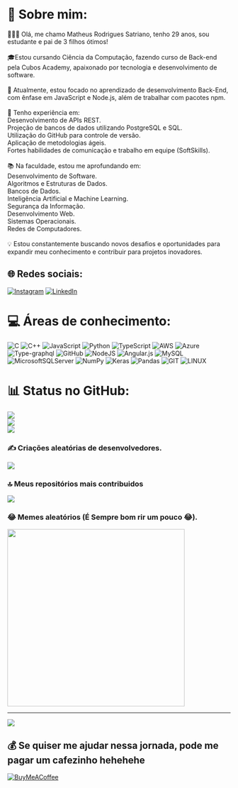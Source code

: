 # 💫 Sobre mim:
👨🏼‍🚀 Olá, me chamo Matheus Rodrigues Satriano, tenho 29 anos, sou estudante e pai de 3 filhos ótimos!<br><br> 🎓Estou cursando Ciência da Computação, fazendo curso de Back-end pela Cubos Academy, apaixonado por tecnologia e desenvolvimento de software.<br><br>🚀 Atualmente, estou focado no aprendizado de desenvolvimento Back-End, com ênfase em JavaScript e Node.js, além de trabalhar com pacotes npm.<br><br> 💼 Tenho experiência em:<br>Desenvolvimento de APIs REST.<br>Projeção de bancos de dados utilizando PostgreSQL e SQL.<br>Utilização do GitHub para controle de versão.<br>Aplicação de metodologias ágeis.<br>Fortes habilidades de comunicação e trabalho em equipe (SoftSkills).<br><br> 📚 Na faculdade, estou me aprofundando em:<br>Desenvolvimento de Software.<br>Algoritmos e Estruturas de Dados.<br>Bancos de Dados.<br>Inteligência Artificial e Machine Learning.<br>Segurança da Informação.<br>Desenvolvimento Web.<br>Sistemas Operacionais.<br>Redes de Computadores.<br><br> 💡 Estou constantemente buscando novos desafios e oportunidades para expandir meu conhecimento e contribuir para projetos inovadores.


## 🌐 Redes sociais:
[![Instagram](https://img.shields.io/badge/Instagram-%23E4405F.svg?logo=Instagram&logoColor=white)](https://instagram.com/https://www.instagram.com/satriano/) [![LinkedIn](https://img.shields.io/badge/LinkedIn-%230077B5.svg?logo=linkedin&logoColor=white)](https://linkedin.com/in/www.linkedin.com/in/matheus-rodrigues-satriano) 

# 💻 Áreas de conhecimento:
![C](https://img.shields.io/badge/c-%2300599C.svg?style=for-the-badge&logo=c&logoColor=white) ![C++](https://img.shields.io/badge/c++-%2300599C.svg?style=for-the-badge&logo=c%2B%2B&logoColor=white) ![JavaScript](https://img.shields.io/badge/javascript-%23323330.svg?style=for-the-badge&logo=javascript&logoColor=%23F7DF1E) ![Python](https://img.shields.io/badge/python-3670A0?style=for-the-badge&logo=python&logoColor=ffdd54) ![TypeScript](https://img.shields.io/badge/typescript-%23007ACC.svg?style=for-the-badge&logo=typescript&logoColor=white) ![AWS](https://img.shields.io/badge/AWS-%23FF9900.svg?style=for-the-badge&logo=amazon-aws&logoColor=white) ![Azure](https://img.shields.io/badge/azure-%230072C6.svg?style=for-the-badge&logo=azure-devops&logoColor=white) ![Type-graphql](https://img.shields.io/badge/-TypeGraphQL-%23C04392?style=for-the-badge) ![GitHub](https://img.shields.io/badge/GitHub-%23121011.svg?style=for-the-badge&logo=github&logoColor=white) ![NodeJS](https://img.shields.io/badge/node.js-6DA55F?style=for-the-badge&logo=node.js&logoColor=white) ![Angular.js](https://img.shields.io/badge/angular.js-%23E23237.svg?style=for-the-badge&logo=angularjs&logoColor=white) ![MySQL](https://img.shields.io/badge/mysql-%2300f.svg?style=for-the-badge&logo=mysql&logoColor=white) ![MicrosoftSQLServer](https://img.shields.io/badge/Microsoft%20SQL%20Sever-CC2927?style=for-the-badge&logo=microsoft%20sql%20server&logoColor=white) ![NumPy](https://img.shields.io/badge/numpy-%23013243.svg?style=for-the-badge&logo=numpy&logoColor=white) ![Keras](https://img.shields.io/badge/Keras-%23D00000.svg?style=for-the-badge&logo=Keras&logoColor=white) ![Pandas](https://img.shields.io/badge/pandas-%23150458.svg?style=for-the-badge&logo=pandas&logoColor=white) ![GIT](https://img.shields.io/badge/Git-fc6d26?style=for-the-badge&logo=git&logoColor=white) ![LINUX](https://img.shields.io/badge/Linux-FCC624?style=for-the-badge&logo=linux&logoColor=black)
# 📊 Status no GitHub:
![](https://github-readme-stats.vercel.app/api?username=SrSatriano&theme=dark&hide_border=false&include_all_commits=false&count_private=false)<br/>
![](https://github-readme-streak-stats.herokuapp.com/?user=SrSatriano&theme=dark&hide_border=false)<br/>
![](https://github-readme-stats.vercel.app/api/top-langs/?username=SrSatriano&theme=dark&hide_border=false&include_all_commits=false&count_private=false&layout=compact)

### ✍️ Criações aleatórias de desenvolvedores.
![](https://quotes-github-readme.vercel.app/api?type=horizontal&theme=gruvbox)

### 🔝 Meus repositórios mais contribuidos
![](https://github-contributor-stats.vercel.app/api?username=SrSatriano&limit=5&theme=chalk&combine_all_yearly_contributions=true)

### 😂 Memes aleatórios (É Sempre bom rir um pouco 😂).
<img src='https://randommeme-five.vercel.app/' style="height: 400px;"/>

---
[![](https://visitcount.itsvg.in/api?id=SrSatriano&icon=2&color=1)](https://visitcount.itsvg.in)

  ## 💰 Se quiser me ajudar nessa jornada, pode me pagar um cafezinho hehehehe
  [![BuyMeACoffee](https://img.shields.io/badge/Buy%20Me%20a%20Coffee-ffdd00?style=for-the-badge&logo=buy-me-a-coffee&logoColor=black)](https://www.buymeacoffee.com/matheussatriano) 
